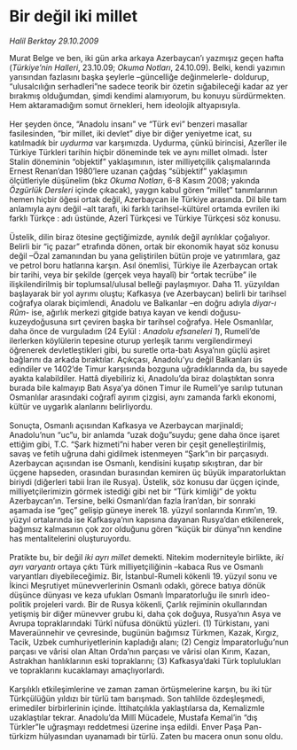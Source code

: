 # Bir değil iki millet

*Halil Berktay 29.10.2009*

<div class="taraf_structure_2col_1zq">
<div class="margen_n">



 <p>Murat Belge ve ben, iki gün arka arkaya Azerbaycan’ı yazmışız geçen hafta (<i>Türkiye’nin Halleri</i>, 23.10.09; <i>Okuma Notları</i>, 24.10.09). Belki, kendi yazımın yarısından fazlasını başka şeylerle –güncelliğe değinmelerle- doldurup, “ulusalcılığın serhadleri”ne sadece teorik bir özetin sığabileceği kadar az yer bırakmış olduğumdan, şimdi kendimi alamıyorum, bu konuyu sürdürmekten. Hem aktaramadığım somut örnekleri, hem ideolojik altyapısıyla. <br/><br/>Her şeyden önce, “Anadolu insanı” ve “Türk evi” benzeri masallar fasilesinden, “bir millet, iki devlet” diye bir diğer yeniyetme icat, su katılmadık bir <i>uydurma</i> var karşımızda. Uydurma, çünkü birincisi, Azerîler ile Türkiye Türkleri tarihin hiçbir döneminde tek ve aynı millet olmadı. İster Stalin döneminin “objektif” yaklaşımının, ister milliyetçilik çalışmalarında Ernest Renan’dan 1980’lere uzanan çağdaş “sübjektif” yaklaşımın ölçütleriyle düşünelim (bkz <i>Okuma Notları</i>, 6-8 Kasım 2008; yakında <i>Özgürlük Dersleri</i> içinde çıkacak), yaygın kabul gören “millet” tanımlarının hemen hiçbir öğesi ortak değil, Azerbaycan ile Türkiye arasında. Dil bile tam anlamıyla aynı değil –alt tarafı, iki farklı tarihsel-kültürel ortamda evrilen iki farklı Türkçe : adı üstünde, Azerî Türkçesi ve Türkiye Türkçesi söz konusu. <br/><br/>Üstelik, dilin biraz ötesine geçtiğimizde, aynılık değil ayrılıklar çoğalıyor. Belirli bir “iç pazar” etrafında dönen, ortak bir ekonomik hayat söz konusu değil –Özal zamanından bu yana geliştirilen bütün proje ve yatırımlara, gaz ve petrol boru hatlarına karşın. Asıl önemlisi, Türkiye ile Azerbaycan ortak bir tarihi, veya bir şekilde (gerçek veya hayalî) bir “ortak tecrübe” ile ilişkilendirilmiş bir toplumsal/ulusal belleği paylaşmıyor. Daha 11. yüzyıldan başlayarak bir yol ayrımı oluştu; Kafkasya (ve Azerbaycan) belirli bir tarihsel coğrafya olarak biçimlendi, Anadolu ve Balkanlar –en doğru adıyla <i>diyar-ı Rûm</i>- ise, ağırlık merkezi gitgide batıya kayan ve kendi doğusu-kuzeydoğusuna sırt çeviren başka bir tarihsel coğrafya. Hele Osmanlılar, daha önce de vurguladım (24 Eylül : <i>Anadolu efsaneleri 1</i>), Rumeli’de ilerlerken köylülerin tepesine oturup yerleşik tarımı vergilendirmeyi öğrenerek devletleştikleri gibi, bu suretle orta-batı Asya’nın güçlü aşiret bağlarını da arkada bıraktılar. Açıkçası, Anadolu’yu değil Balkanları üs edindiler ve 1402’de Timur karşısında bozguna uğradıklarında da, bu sayede ayakta kalabildiler. Hattâ diyebiliriz ki, Anadolu’da biraz dolaştıktan sonra burada bile kalmayıp Batı Asya’ya dönen Timur ile Rumeli’ye sarılıp tutunan Osmanlılar arasındaki coğrafî ayırım çizgisi, aynı zamanda farklı ekonomi, kültür ve uygarlık alanlarını belirliyordu. <br/><br/>Sonuçta, Osmanlı açısından Kafkasya ve Azerbaycan marjinaldi; Anadolu’nun “uc”u, bir anlamda “uzak doğu”suydu; gene daha önce işaret ettiğim gibi, T.C. “Şark hizmeti”ni haber veren bir çeşit genelleştirilmiş, savaş ve fetih uğruna dahi gidilmek istenmeyen “Şark”ın bir parçasıydı. Azerbaycan açısından ise Osmanlı, kendisini kuşatıp sıkıştıran, dar bir üçgene hapseden, orasından burasından kemiren üç büyük imparatorluktan biriydi (diğerleri tabii İran ile Rusya). Üstelik, söz konusu dar üçgen içinde, milliyetçilerimizin görmek istediği gibi net bir “Türk kimliği” de yoktu Azerbaycan’ın. Tersine, belki Osmanlı’dan fazla İran’dan, bir sonraki aşamada ise “geç” gelişip güneye inerek 18. yüzyıl sonlarında Kırım’ın, 19. yüzyıl ortalarında ise Kafkasya’nın kapısına dayanan Rusya’dan etkilenerek, bağımsız kalmasının çok zor olduğunu gören “küçük bir dünya”nın kendine has mentalitelerini oluşturuyordu. <br/><br/>Pratikte bu, bir değil <i>iki ayrı millet</i> demekti. Nitekim moderniteyle birlikte, <i>iki ayrı varyantı</i> ortaya çıktı Türk milliyetçiliğinin –kabaca Rus ve Osmanlı varyantları diyebileceğimiz. Bir, İstanbul-Rumeli kökenli 19. yüzyıl sonu ve İkinci Meşrutiyet münevverlerinin Osmanlı odaklı, görece batıya dönük düşünce dünyası ve keza ufukları Osmanlı İmparatorluğu ile sınırlı ideo-politik projeleri vardı. Bir de Rusya kökenli, Çarlık rejiminin okullarından yetişmiş bir diğer münevver grubu ki, daha çok doğuya, Rusya’nın Asya ve Avrupa topraklarındaki Türkî nüfusa dönüktü yüzleri. (1) Türkistanı, yani Maveraünnehir ve çevresinde, bugünün bağımsız Türkmen, Kazak, Kırgız, Tacik, Uzbek cumhuriyetlerinin kapladığı alanı; (2) Cengiz İmparatorluğu’nun parçası ve vârisi olan Altan Orda’nın parçası ve vârisi olan Kırım, Kazan, Astrakhan hanlıklarının eski topraklarını; (3) Kafkasya’daki Türk toplulukları ve topraklarını kucaklamayı amaçlıyorlardı. <br/><br/>Karşılıklı etkileşimlerine ve zaman zaman örtüşmelerine karşın, bu iki tür Türkçülüğün yıldızı bir türlü tam barışmadı. Son tahlilde özdeşleşmedi, erimediler birbirlerinin içinde. İttihatçılıkla yaklaştılarsa da, Kemalizmle uzaklaştılar tekrar. Anadolu’da Millî Mücadele, Mustafa Kemal’in “dış Türkler”le uğraşmayı reddetmesi üzerine inşa edildi. Enver Paşa Pan-türkizm hülyasından uyanamadı bir türlü. Zaten bu macera onun sonu oldu. </p>
<br/>
<br/>
<br/>



<br/>


<div id="taraf_not">
</div>

</div>


</div>
